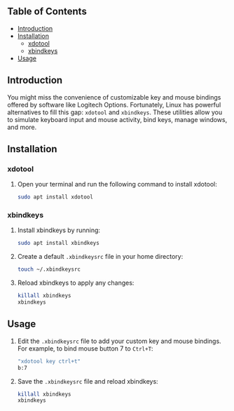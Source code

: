 ## Table of Contents

- [Introduction](#introduction)
- [Installation](#installation)
  - [xdotool](#xdotool)
  - [xbindkeys](#xbindkeys)
- [Usage](#usage)

## Introduction

You might miss the convenience of customizable key and mouse bindings offered by software like Logitech Options. Fortunately, Linux has powerful alternatives to fill this gap: `xdotool` and `xbindkeys`. These utilities allow you to simulate keyboard input and mouse activity, bind keys, manage windows, and more.

## Installation

### xdotool

1. Open your terminal and run the following command to install xdotool:
    ```bash
    sudo apt install xdotool
    ```

### xbindkeys

1. Install xbindkeys by running:
    ```bash
    sudo apt install xbindkeys
    ```

2. Create a default `.xbindkeysrc` file in your home directory:
    ```bash
    touch ~/.xbindkeysrc
    ```

3. Reload xbindkeys to apply any changes:
    ```bash
    killall xbindkeys
    xbindkeys
    ```

## Usage

1. Edit the `.xbindkeysrc` file to add your custom key and mouse bindings. For example, to bind mouse button 7 to `Ctrl+T`:
    ```bash
    "xdotool key ctrl+t"
    b:7
    ```

2. Save the `.xbindkeysrc` file and reload xbindkeys:
    ```bash
    killall xbindkeys
    xbindkeys
    ```
